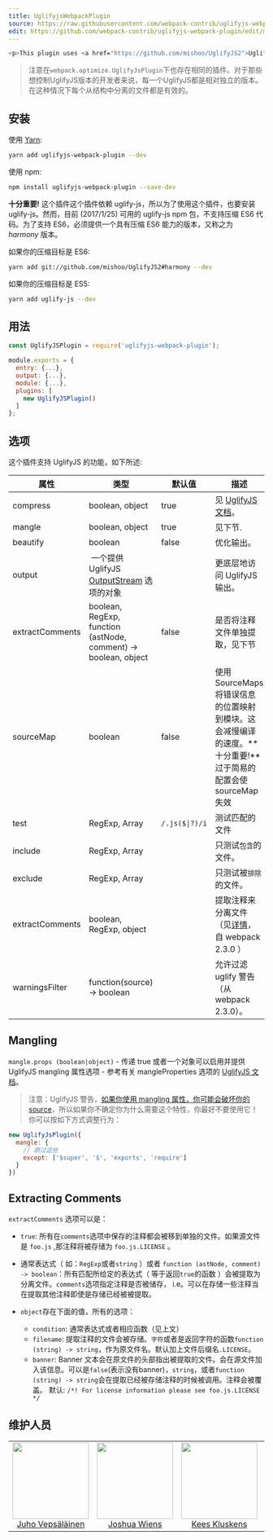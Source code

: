 ```yaml
---
title: UglifyjsWebpackPlugin
source: https://raw.githubusercontent.com/webpack-contrib/uglifyjs-webpack-plugin/master/README.md
edit: https://github.com/webpack-contrib/uglifyjs-webpack-plugin/edit/master/README.md
---
```


```bash
<p>This plugin uses <a href="https://github.com/mishoo/UglifyJS2">UglifyJS</a> to minify your JavaScript.<p>
```
>注意在`webpack.optimize.UglifyJsPlugin`下也存在相同的插件。对于那些想控制UglifyJS版本的开发者来说，每一个UglifyJS都是相对独立的版本。在这种情况下每个从结构中分离的文件都是有效的。

## 安装

使用 [Yarn](https://yarnpkg.com):

```bash
yarn add uglifyjs-webpack-plugin --dev
```

使用 npm:

```bash
npm install uglifyjs-webpack-plugin --save-dev
```

**十分重要!** 这个插件这个插件依赖 uglify-js，所以为了使用这个插件，也要安装 uglify-js。然而，目前 (2017/1/25) 可用的 uglify-js npm 包，不支持压缩 ES6 代码。为了支持 ES6，必须提供一个具有压缩 ES6 能力的版本，又称之为 _harmony_ 版本。

如果你的压缩目标是 ES6:

```bash
yarn add git://github.com/mishoo/UglifyJS2#harmony --dev
```

如果你的压缩目标是 ES5:

```bash
yarn add uglify-js --dev
```

## 用法

```javascript
const UglifyJSPlugin = require('uglifyjs-webpack-plugin');

module.exports = {
  entry: {...},
  output: {...},
  module: {...},
  plugins: [
    new UglifyJSPlugin()
  ]
};
```

## 选项

这个插件支持 UglifyJS 的功能，如下所述:

| 属性 | 类型 | 默认值 | 描述 |
| --- | --- | --- | --- |
| compress | boolean, object | true | 见 [UglifyJS 文档](http://lisperator.net/uglifyjs/compress)。 |
| mangle | boolean, object | true | 见下节. |
| beautify | boolean | false | 优化输出。 |
| output | 一个提供 UglifyJS [OutputStream](https://github.com/mishoo/UglifyJS2/blob/master/lib/output.js) 选项的对象 | | 更底层地访问 UglifyJS 输出。 |
| extractComments | boolean, RegExp, function (astNode, comment) -> boolean, object | false | 是否将注释文件单独提取，见下节 |
| sourceMap | boolean | false | 使用 SourceMaps 将错误信息的位置映射到模块。这会减慢编译的速度。**十分重要!**过于简易的配置会使sourceMap失效 |
| test | RegExp, Array<RegExp> | <code>/\.js($&#124;\?)/i</code> | 测试匹配的文件 |
| include | RegExp, Array<RegExp> | | 只测试`包含`的文件。 |
| exclude | RegExp, Array<RegExp> | | 只测试被`排除`的文件。 |
| extractComments | boolean, RegExp, object | | 提取注释来分离文件（见[详情](https://github.com/webpack/webpack/commit/71933e979e51c533b432658d5e37917f9e71595a)，自 webpack 2.3.0 ） |
| warningsFilter | function(source) -> boolean | | 允许过滤 uglify 警告（从 webpack 2.3.0）。 |
 
## Mangling

`mangle.props (boolean|object)` - 传递 true 或者一个对象可以启用并提供 UglifyJS mangling 属性选项 - 参考有关 mangleProperties 选项的 [UglifyJS 文档](https://github.com/mishoo/UglifyJS2#mangleproperties-options)。

> 注意：UglifyJS 警告，[如果你使用 mangling 属性，你可能会破坏你的 source](https://github.com/mishoo/UglifyJS2#mangling-property-names---mangle-props)，所以如果你不确定你为什么需要这个特性，你最好不要使用它！你可以按如下方式调整行为：

```javascript
new UglifyJsPlugin({
  mangle: {
    // 跳过这些
    except: ['$super', '$', 'exports', 'require']
  }
})
```

## Extracting Comments

`extractComments` 选项可以是：
- `true`: 所有在`comments`选项中保存的注释都会被移到单独的文件。如果源文件是 `foo.js` ,那注释将被存储为 `foo.js.LICENSE` 。

- 通常表达式（ 如：`RegExp`或者`string` ）或者 `function (astNode, comment) -> boolean`：所有匹配所给定的表达式（ 等于返回`true`的函数 ）会被提取为分离文件。`comments`选项指定注释是否被储存， i.e。可以在存储一些注释当在提取其他注释即使是存储已经被被提取。
- `object`存在下面的值，所有的选项：
  - `condition`: 通常表达式或者相应函数（见上文）
  - `filename`: 提取注释的文件会被存储。`字符`或者是返回字符的函数`function (string) -> string`，作为原文件名。默认加上文件后缀名`.LICENSE`。
  - `banner`: Banner 文本会在原文件的头部指出被提取的文件。会在源文件加入该信息。可以是`false`(表示没有banner)，`string`，或者`function (string) -> string`会在提取已经被存储注释的时候被调用。注释会被覆盖。
默认: `/*! For license information please see foo.js.LICENSE */`


## 维护人员

<table>
  <tbody>
    <tr>
      <td align="center">
        <img width="150" height="150"
        src="https://avatars3.githubusercontent.com/u/166921?v=3&s=150">
        </br>
        <a href="https://github.com/bebraw">Juho Vepsäläinen</a>
      </td>
      <td align="center">
        <img width="150" height="150"
        src="https://avatars2.githubusercontent.com/u/8420490?v=3&s=150">
        </br>
        <a href="https://github.com/d3viant0ne">Joshua Wiens</a>
      </td>
      <td align="center">
        <img width="150" height="150"
        src="https://avatars3.githubusercontent.com/u/533616?v=3&s=150">
        </br>
        <a href="https://github.com/SpaceK33z">Kees Kluskens</a>
      </td>
      <td align="center">
        <img width="150" height="150"
        src="https://avatars3.githubusercontent.com/u/3408176?v=3&s=150">
        </br>
        <a href="https://github.com/TheLarkInn">Sean Larkin</a>
      </td>
    </tr>
  <tbody>
</table>


[npm]: https://img.shields.io/npm/v/uglifyjs-webpack-plugin.svg
[npm-url]: https://npmjs.com/package/uglifyjs-webpack-plugin

[deps]: https://david-dm.org/webpack-contrib/uglifyjs-webpack-plugin.svg
[deps-url]: https://david-dm.org/webpack-contrib/uglifyjs-webpack-plugin

[chat]: https://img.shields.io/badge/gitter-webpack%2Fwebpack-brightgreen.svg
[chat-url]: https://gitter.im/webpack/webpack

[test]: https://secure.travis-ci.org/webpack-contrib/uglifyjs-webpack-plugin.svg
[test-url]: http://travis-ci.org/webpack-contrib/uglifyjs-webpack-plugin

[cover]: https://codecov.io/gh/webpack-contrib/uglifyjs-webpack-plugin/branch/master/graph/badge.svg
[cover-url]: https://codecov.io/gh/webpack-contrib/uglifyjs-webpack-plugin

[quality]: https://www.bithound.io/github/webpack-contrib/uglifyjs-webpack-plugin/badges/score.svg
[quality-url]: https://www.bithound.io/github/webpack-contrib/uglifyjs-webpack-plugin
